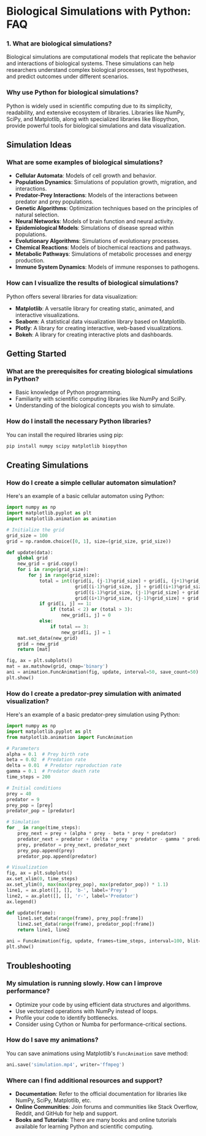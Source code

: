# Biological Simulations with Python: FAQ

### 1. What are biological simulations?
Biological simulations are computational models that replicate the behavior and interactions of biological systems. These simulations can help researchers understand complex biological processes, test hypotheses, and predict outcomes under different scenarios.

### Why use Python for biological simulations?
Python is widely used in scientific computing due to its simplicity, readability, and extensive ecosystem of libraries. Libraries like NumPy, SciPy, and Matplotlib, along with specialized libraries like Biopython, provide powerful tools for biological simulations and data visualization.

## Simulation Ideas

### What are some examples of biological simulations?
- **Cellular Automata**: Models of cell growth and behavior.
- **Population Dynamics**: Simulations of population growth, migration, and interactions.
- **Predator-Prey Interactions**: Models of the interactions between predator and prey populations.
- **Genetic Algorithms**: Optimization techniques based on the principles of natural selection.
- **Neural Networks**: Models of brain function and neural activity.
- **Epidemiological Models**: Simulations of disease spread within populations.
- **Evolutionary Algorithms**: Simulations of evolutionary processes.
- **Chemical Reactions**: Models of biochemical reactions and pathways.
- **Metabolic Pathways**: Simulations of metabolic processes and energy production.
- **Immune System Dynamics**: Models of immune responses to pathogens.

### How can I visualize the results of biological simulations?
Python offers several libraries for data visualization:
- **Matplotlib**: A versatile library for creating static, animated, and interactive visualizations.
- **Seaborn**: A statistical data visualization library based on Matplotlib.
- **Plotly**: A library for creating interactive, web-based visualizations.
- **Bokeh**: A library for creating interactive plots and dashboards.

## Getting Started

### What are the prerequisites for creating biological simulations in Python?
- Basic knowledge of Python programming.
- Familiarity with scientific computing libraries like NumPy and SciPy.
- Understanding of the biological concepts you wish to simulate.

### How do I install the necessary Python libraries?
You can install the required libraries using pip:
```sh
pip install numpy scipy matplotlib biopython
```

## Creating Simulations

### How do I create a simple cellular automaton simulation?
Here's an example of a basic cellular automaton using Python:

```python
import numpy as np
import matplotlib.pyplot as plt
import matplotlib.animation as animation

# Initialize the grid
grid_size = 100
grid = np.random.choice([0, 1], size=(grid_size, grid_size))

def update(data):
    global grid
    new_grid = grid.copy()
    for i in range(grid_size):
        for j in range(grid_size):
            total = int((grid[i, (j-1)%grid_size] + grid[i, (j+1)%grid_size] +
                         grid[(i-1)%grid_size, j] + grid[(i+1)%grid_size, j] +
                         grid[(i-1)%grid_size, (j-1)%grid_size] + grid[(i-1)%grid_size, (j+1)%grid_size] +
                         grid[(i+1)%grid_size, (j-1)%grid_size] + grid[(i+1)%grid_size, (j+1)%grid_size]))
            if grid[i, j] == 1:
                if (total < 2) or (total > 3):
                    new_grid[i, j] = 0
            else:
                if total == 3:
                    new_grid[i, j] = 1
    mat.set_data(new_grid)
    grid = new_grid
    return [mat]

fig, ax = plt.subplots()
mat = ax.matshow(grid, cmap='binary')
ani = animation.FuncAnimation(fig, update, interval=50, save_count=50)
plt.show()
```

### How do I create a predator-prey simulation with animated visualization?
Here's an example of a basic predator-prey simulation using Python:

```python
import numpy as np
import matplotlib.pyplot as plt
from matplotlib.animation import FuncAnimation

# Parameters
alpha = 0.1  # Prey birth rate
beta = 0.02  # Predation rate
delta = 0.01  # Predator reproduction rate
gamma = 0.1  # Predator death rate
time_steps = 200

# Initial conditions
prey = 40
predator = 9
prey_pop = [prey]
predator_pop = [predator]

# Simulation
for _ in range(time_steps):
    prey_next = prey + (alpha * prey - beta * prey * predator)
    predator_next = predator + (delta * prey * predator - gamma * predator)
    prey, predator = prey_next, predator_next
    prey_pop.append(prey)
    predator_pop.append(predator)

# Visualization
fig, ax = plt.subplots()
ax.set_xlim(0, time_steps)
ax.set_ylim(0, max(max(prey_pop), max(predator_pop)) * 1.1)
line1, = ax.plot([], [], 'b-', label='Prey')
line2, = ax.plot([], [], 'r-', label='Predator')
ax.legend()

def update(frame):
    line1.set_data(range(frame), prey_pop[:frame])
    line2.set_data(range(frame), predator_pop[:frame])
    return line1, line2

ani = FuncAnimation(fig, update, frames=time_steps, interval=100, blit=True)
plt.show()
```

## Troubleshooting

### My simulation is running slowly. How can I improve performance?
- Optimize your code by using efficient data structures and algorithms.
- Use vectorized operations with NumPy instead of loops.
- Profile your code to identify bottlenecks.
- Consider using Cython or Numba for performance-critical sections.

### How do I save my animations?
You can save animations using Matplotlib's `FuncAnimation` save method:
```python
ani.save('simulation.mp4', writer='ffmpeg')
```

### Where can I find additional resources and support?
- **Documentation**: Refer to the official documentation for libraries like NumPy, SciPy, Matplotlib, etc.
- **Online Communities**: Join forums and communities like Stack Overflow, Reddit, and GitHub for help and support.
- **Books and Tutorials**: There are many books and online tutorials available for learning Python and scientific computing.
